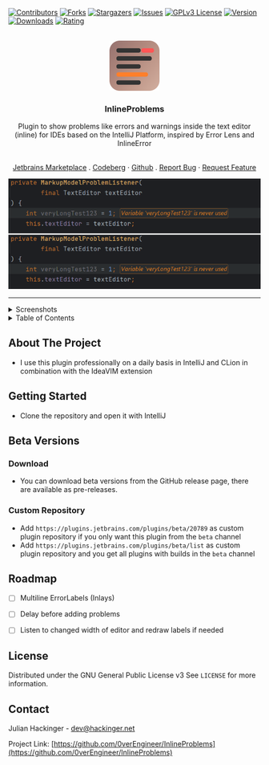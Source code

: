 <div id="top"></div>


<!-- PROJECT SHIELDS -->
[![Contributors][contributors-shield]][contributors-url]
[![Forks][forks-shield]][forks-url]
[![Stargazers][stars-shield]][stars-url]
[![Issues][issues-shield]][issues-url]
[![GPLv3 License][license-shield]][license-url]
[![Version][plugin-version-shield]][plugin-url]
[![Downloads][plugin-downloads-shield]][plugin-url]
[![Rating][plugin-rating-shield]][plugin-url]



<!-- PROJECT LOGO -->
<br />
<div align="center">
  <a href="https://github.com/0verEngineer/InlineProblems">
    <img src="src/main/resources/META-INF/pluginIcon.svg" alt="Logo" width="100" height="100">
  </a>

<h3 align="center">InlineProblems</h3>

<!-- Plugin description -->
Plugin to show problems like errors and warnings inside the text editor (inline) for IDEs based on the IntelliJ Platform, inspired by Error Lens and InlineError
<!-- Plugin description end -->

  <p align="center">
    <br />
    <a href="https://plugins.jetbrains.com/plugin/20789-inlineproblems">Jetbrains Marketplace</a>
    .
    <a href="https://codeberg.org/OverEngineer/InlineProblems">Codeberg</a>
    ·
    <a href="https://github.com/0verEngineer/InlineProblems">Github</a>
    .
    <a href="https://github.com/0verEngineer/InlineProblems/issues">Report Bug</a>
    ·
    <a href="https://github.com/0verEngineer/InlineProblems/issues">Request Feature</a>
  </p>

![GIF](https://github.com/0verEngineer/InlineProblems/blob/main/resources/gif1.gif?raw=true)
![GIF](https://github.com/0verEngineer/InlineProblems/blob/main/resources/gif2.gif?raw=true)
</div>


---
<details>
    <summary>Screenshots</summary>

![PNG](https://raw.githubusercontent.com/0verEngineer/InlineProblems/main/resources/screenshots/1.png)
![PNG](https://raw.githubusercontent.com/0verEngineer/InlineProblems/main/resources/screenshots/2.png)
![PNG](https://raw.githubusercontent.com/0verEngineer/InlineProblems/main/resources/screenshots/3.png)
![PNG](https://raw.githubusercontent.com/0verEngineer/InlineProblems/main/resources/screenshots/4.png)
![PNG](https://raw.githubusercontent.com/0verEngineer/InlineProblems/main/resources/screenshots/5.png)
![PNG](https://raw.githubusercontent.com/0verEngineer/InlineProblems/main/resources/screenshots/6.png)
![PNG](https://raw.githubusercontent.com/0verEngineer/InlineProblems/main/resources/screenshots/7.png)
![PNG](https://raw.githubusercontent.com/0verEngineer/InlineProblems/main/resources/screenshots/8.png)
![PNG](https://raw.githubusercontent.com/0verEngineer/InlineProblems/main/resources/screenshots/9.png)
![PNG](https://raw.githubusercontent.com/0verEngineer/InlineProblems/main/resources/screenshots/settings1.png)
![PNG](https://raw.githubusercontent.com/0verEngineer/InlineProblems/main/resources/screenshots/settings2.png)
</details>


<!-- TABLE OF CONTENTS -->
<details>
  <summary>Table of Contents</summary>
  <ol>
    <li>
      <a href="#about-the-project">About The Project</a>
    </li>
    <li>
      <a href="#getting-started">Getting Started</a>
    </li>
    <li><a href="#beta versions">Beta Versions</a></li>
    <li><a href="#roadmap">Roadmap</a></li>
    <li><a href="#license">License</a></li>
    <li><a href="#contact">Contact</a></li>
  </ol>
</details>



<!-- ABOUT THE PROJECT -->
## About The Project

- I use this plugin professionally on a daily basis in IntelliJ and CLion in combination with the IdeaVIM extension



<!-- GETTING STARTED -->
## Getting Started

- Clone the repository and open it with IntelliJ



<!-- BETA VERSIONS -->
## Beta Versions

### Download
- You can download beta versions from the GitHub release page, there are available as pre-releases.

### Custom Repository
- Add `https://plugins.jetbrains.com/plugins/beta/20789` as custom plugin repository if you only want this plugin from the `beta` channel
- Add `https://plugins.jetbrains.com/plugins/beta/list` as custom plugin repository and you get all plugins with builds in the `beta` channel


<!-- ROADMAP -->
## Roadmap

- [ ] Multiline ErrorLabels (Inlays)
- [ ] Delay before adding problems
- [ ] Listen to changed width of editor and redraw labels if needed




<!-- LICENSE -->
## License

Distributed under the GNU General Public License v3 See `LICENSE` for more information.
  


<!-- CONTACT -->
## Contact

Julian Hackinger - dev@hackinger.net

Project Link: [https://github.com/0verEngineer/InlineProblems](https://github.com/0verEngineer/InlineProblems)



<!-- MARKDOWN LINKS & IMAGES -->
[contributors-shield]: https://img.shields.io/github/contributors/0verEngineer/InlineProblems.svg?style=for-the-badge
[contributors-url]: https://github.com/0verEngineer/InlineProblems/graphs/contributors
[forks-shield]: https://img.shields.io/github/forks/0verEngineer/InlineProblems.svg?style=for-the-badge
[forks-url]: https://github.com/0verEngineer/InlineProblems/network/members
[stars-shield]: https://img.shields.io/github/stars/0verEngineer/InlineProblems.svg?style=for-the-badge
[stars-url]: https://github.com/0verEngineer/InlineProblems/stargazers
[issues-shield]: https://img.shields.io/github/issues/0verEngineer/InlineProblems.svg?style=for-the-badge
[issues-url]: https://github.com/0verEngineer/InlineProblems/issues
[license-shield]: https://img.shields.io/github/license/0verEngineer/InlineProblems.svg?style=for-the-badge
[license-url]: https://github.com/0verEngineer/InlineProblems/blob/master/LICENSE.txt
[plugin-url]: https://plugins.jetbrains.com/plugin/20789-inlineproblems
[plugin-version-shield]: https://img.shields.io/jetbrains/plugin/v/20789-inlineproblems.svg?style=for-the-badge
[plugin-downloads-shield]: https://img.shields.io/jetbrains/plugin/d/20789-inlineproblems.svg?style=for-the-badge
[plugin-rating-shield]: https://img.shields.io/jetbrains/plugin/r/rating/20789-inlineproblems?style=for-the-badge